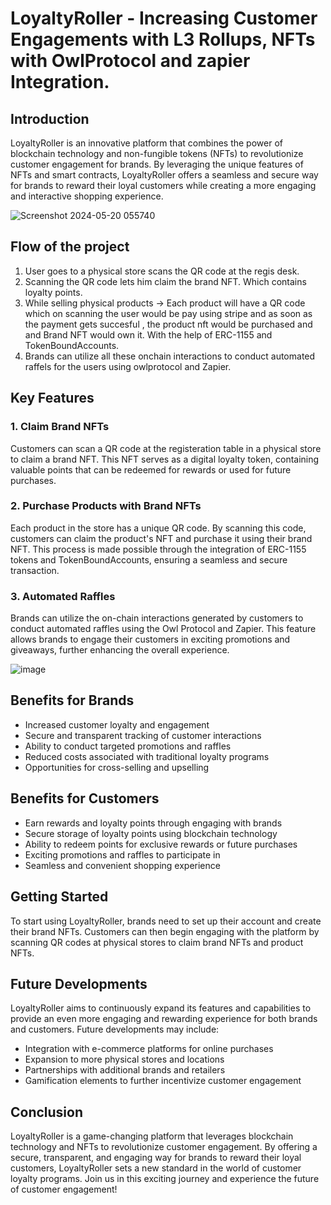 # LoyaltyRoller - Increasing Customer Engagements with L3 Rollups, NFTs with OwlProtocol and zapier Integration.

## Introduction
LoyaltyRoller is an innovative platform that combines the power of blockchain technology and non-fungible tokens (NFTs) to revolutionize customer engagement for brands. By leveraging the unique features of NFTs and smart contracts, LoyaltyRoller offers a seamless and secure way for brands to reward their loyal customers while creating a more engaging and interactive shopping experience.

![Screenshot 2024-05-20 055740](https://github.com/kamalbuilds/LoyaltyRoller/assets/95926324/951e6919-d518-4ba8-b072-4dec1bba6087)

## Flow of the project

1. User goes to a physical store scans the QR code at the regis desk. 
2. Scanning the QR code lets him claim the brand NFT. Which contains loyalty points.
3. While selling physical products -> Each product will have a QR code which on scanning the user would be pay using stripe and as soon as the payment gets succesful , the product nft would be purchased and and Brand NFT would own it. 
With the help of ERC-1155 and TokenBoundAccounts.
4. Brands can utilize all these onchain interactions to conduct automated raffels for the users using owlprotocol and Zapier.

## Key Features

### 1. Claim Brand NFTs
Customers can scan a QR code at the registeration table in a physical store to claim a brand NFT. This NFT serves as a digital loyalty token, containing valuable points that can be redeemed for rewards or used for future purchases.

### 2. Purchase Products with Brand NFTs
Each product in the store has a unique QR code. By scanning this code, customers can claim the product's NFT and purchase it using their brand NFT. This process is made possible through the integration of ERC-1155 tokens and TokenBoundAccounts, ensuring a seamless and secure transaction.

### 3. Automated Raffles
Brands can utilize the on-chain interactions generated by customers to conduct automated raffles using the Owl Protocol and Zapier. This feature allows brands to engage their customers in exciting promotions and giveaways, further enhancing the overall experience.

![image](https://github.com/kamalbuilds/LoyaltyRoller/assets/95926324/e82ad732-327a-4911-9fba-ee7451bc026b)

## Benefits for Brands
- Increased customer loyalty and engagement
- Secure and transparent tracking of customer interactions
- Ability to conduct targeted promotions and raffles
- Reduced costs associated with traditional loyalty programs
- Opportunities for cross-selling and upselling

## Benefits for Customers
- Earn rewards and loyalty points through engaging with brands
- Secure storage of loyalty points using blockchain technology
- Ability to redeem points for exclusive rewards or future purchases
- Exciting promotions and raffles to participate in
- Seamless and convenient shopping experience

## Getting Started
To start using LoyaltyRoller, brands need to set up their account and create their brand NFTs. Customers can then begin engaging with the platform by scanning QR codes at physical stores to claim brand NFTs and product NFTs.

## Future Developments
LoyaltyRoller aims to continuously expand its features and capabilities to provide an even more engaging and rewarding experience for both brands and customers. Future developments may include:
- Integration with e-commerce platforms for online purchases
- Expansion to more physical stores and locations
- Partnerships with additional brands and retailers
- Gamification elements to further incentivize customer engagement

## Conclusion
LoyaltyRoller is a game-changing platform that leverages blockchain technology and NFTs to revolutionize customer engagement. By offering a secure, transparent, and engaging way for brands to reward their loyal customers, LoyaltyRoller sets a new standard in the world of customer loyalty programs. Join us in this exciting journey and experience the future of customer engagement!